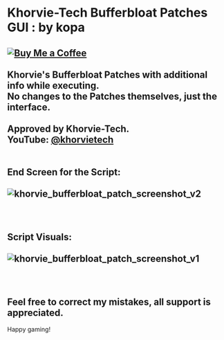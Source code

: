 # Khorvie-Tech Bufferbloat Patches GUI : by kopa
[![Buy Me a Coffee](https://www.buymeacoffee.com/assets/img/custom_images/orange_img.png)](https://www.buymeacoffee.com/fat_kopa)
<br>
<br>
Khorvie's Bufferbloat Patches with additional info while executing.
<br>
No changes to the Patches themselves, just the interface.
<br>
<br>
Approved by Khorvie-Tech.
<br>
YouTube: [@khorvietech](https://www.youtube.com/@khorvietech)
<br>
<br>
<br>
End Screen for the Script:
<br>
<br>
![khorvie_bufferbloat_patch_screenshot_v2](https://github.com/user-attachments/assets/5fea85ef-1e2a-430a-96b4-97550a45dadf)
<br>
<br>
<br>
<br>
Script Visuals:
<br>
<br>
![khorvie_bufferbloat_patch_screenshot_v1](https://github.com/user-attachments/assets/cee75c3b-d6b0-42b4-9cf5-5df051b4aa8b)
<br>
<br>
<br>
<br>
Feel free to correct my mistakes, all support is appreciated.
<br>
---------------------
Happy gaming!
<br>
